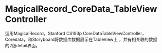 MagicalRecord_CoreData_TableViewController
==========================================

运用MagicalRecord，Stanford CS193p CoreDataTableViewController，Coredata，和Storyboard将数据库数据展示在TableView上
，并有相关联的数据的2级detail界面。
